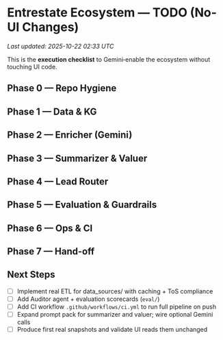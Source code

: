 # Entrestate Ecosystem — TODO (No-UI Changes)
_Last updated: 2025-10-22 02:33 UTC_

This is the **execution checklist** to Gemini‑enable the ecosystem without touching UI code.

## Phase 0 — Repo Hygiene

## Phase 1 — Data & KG

## Phase 2 — Enricher (Gemini)

## Phase 3 — Summarizer & Valuer

## Phase 4 — Lead Router

## Phase 5 — Evaluation & Guardrails

## Phase 6 — Ops & CI

## Phase 7 — Hand-off

## Next Steps
- [ ] Implement real ETL for data_sources/ with caching + ToS compliance
- [ ] Add Auditor agent + evaluation scorecards (`eval/`)
- [ ] Add CI workflow `.github/workflows/ci.yml` to run full pipeline on push
- [ ] Expand prompt pack for summarizer and valuer; wire optional Gemini calls
- [ ] Produce first real snapshots and validate UI reads them unchanged
